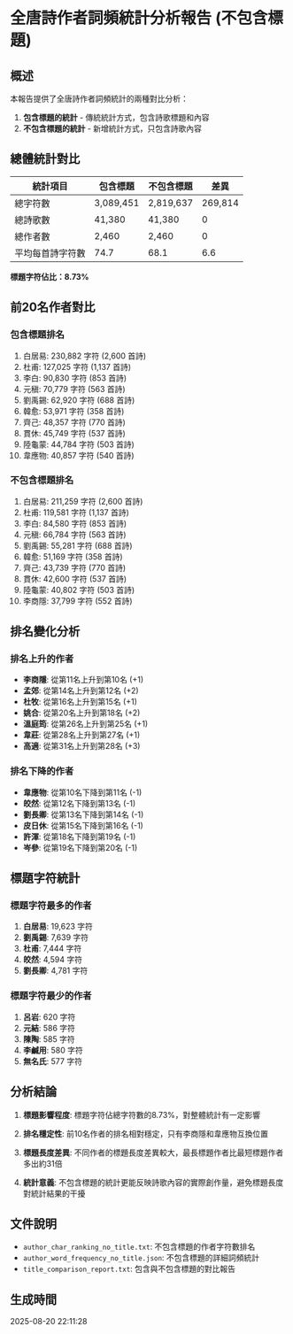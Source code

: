 # 全唐詩作者詞頻統計分析報告 (不包含標題)

## 概述

本報告提供了全唐詩作者詞頻統計的兩種對比分析：
1. **包含標題的統計** - 傳統統計方式，包含詩歌標題和內容
2. **不包含標題的統計** - 新增統計方式，只包含詩歌內容

## 總體統計對比

| 統計項目 | 包含標題 | 不包含標題 | 差異 |
|---------|---------|-----------|------|
| 總字符數 | 3,089,451 | 2,819,637 | 269,814 |
| 總詩歌數 | 41,380 | 41,380 | 0 |
| 總作者數 | 2,460 | 2,460 | 0 |
| 平均每首詩字符數 | 74.7 | 68.1 | 6.6 |

**標題字符佔比：8.73%**

## 前20名作者對比

### 包含標題排名
1. 白居易: 230,882 字符 (2,600 首詩)
2. 杜甫: 127,025 字符 (1,137 首詩)
3. 李白: 90,830 字符 (853 首詩)
4. 元稹: 70,779 字符 (563 首詩)
5. 劉禹錫: 62,920 字符 (688 首詩)
6. 韓愈: 53,971 字符 (358 首詩)
7. 齊己: 48,357 字符 (770 首詩)
8. 貫休: 45,749 字符 (537 首詩)
9. 陸龜蒙: 44,784 字符 (503 首詩)
10. 韋應物: 40,857 字符 (540 首詩)

### 不包含標題排名
1. 白居易: 211,259 字符 (2,600 首詩)
2. 杜甫: 119,581 字符 (1,137 首詩)
3. 李白: 84,580 字符 (853 首詩)
4. 元稹: 66,784 字符 (563 首詩)
5. 劉禹錫: 55,281 字符 (688 首詩)
6. 韓愈: 51,169 字符 (358 首詩)
7. 齊己: 43,739 字符 (770 首詩)
8. 貫休: 42,600 字符 (537 首詩)
9. 陸龜蒙: 40,802 字符 (503 首詩)
10. 李商隱: 37,799 字符 (552 首詩)

## 排名變化分析

### 排名上升的作者
- **李商隱**: 從第11名上升到第10名 (+1)
- **孟郊**: 從第14名上升到第12名 (+2)
- **杜牧**: 從第16名上升到第15名 (+1)
- **姚合**: 從第20名上升到第18名 (+2)
- **溫庭筠**: 從第26名上升到第25名 (+1)
- **韋莊**: 從第28名上升到第27名 (+1)
- **高適**: 從第31名上升到第28名 (+3)

### 排名下降的作者
- **韋應物**: 從第10名下降到第11名 (-1)
- **皎然**: 從第12名下降到第13名 (-1)
- **劉長卿**: 從第13名下降到第14名 (-1)
- **皮日休**: 從第15名下降到第16名 (-1)
- **許渾**: 從第18名下降到第19名 (-1)
- **岑參**: 從第19名下降到第20名 (-1)

## 標題字符統計

### 標題字符最多的作者
1. **白居易**: 19,623 字符
2. **劉禹錫**: 7,639 字符
3. **杜甫**: 7,444 字符
4. **皎然**: 4,594 字符
5. **劉長卿**: 4,781 字符

### 標題字符最少的作者
1. **呂岩**: 620 字符
2. **元結**: 586 字符
3. **陳陶**: 585 字符
4. **李鹹用**: 580 字符
5. **無名氏**: 577 字符

## 分析結論

1. **標題影響程度**: 標題字符佔總字符數的8.73%，對整體統計有一定影響

2. **排名穩定性**: 前10名作者的排名相對穩定，只有李商隱和韋應物互換位置

3. **標題長度差異**: 不同作者的標題長度差異較大，最長標題作者比最短標題作者多出約31倍

4. **統計意義**: 不包含標題的統計更能反映詩歌內容的實際創作量，避免標題長度對統計結果的干擾

## 文件說明

- `author_char_ranking_no_title.txt`: 不包含標題的作者字符數排名
- `author_word_frequency_no_title.json`: 不包含標題的詳細詞頻統計
- `title_comparison_report.txt`: 包含與不包含標題的對比報告

## 生成時間

2025-08-20 22:11:28 
